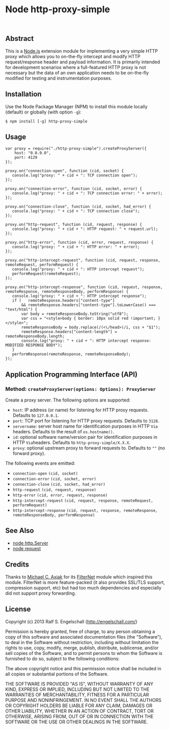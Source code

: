 
Node http-proxy-simple
======================

<p/>
<img src="https://nodei.co/npm/http-proxy-simple.png?downloads=true&stars=true" alt=""/>

<p/>
<img src="https://david-dm.org/rse/node-http-proxy-simple.png" alt=""/>

Abstract
--------

This is a [Node.js](http://nodejs.org/) extension module for
implementing a very simple HTTP proxy which allows you to on-the-fly
intercept and modify HTTP request/response header and payload
information. It is primarily intended for development scenarios where
a full-featured HTTP proxy is not necessary but the data of an
own application needs to be on-the-fly modified for testing
and instrumentation purposes.

Installation
------------

Use the Node Package Manager (NPM) to install this module
locally (default) or globally (with option `-g`):

    $ npm install [-g] http-proxy-simple

Usage
-----

    var proxy = require("./http-proxy-simple").createProxyServer({
        host: "0.0.0.0",
        port: 4129
    });

    proxy.on("connection-open", function (cid, socket) {
       console.log("proxy: " + cid + ": TCP connection open");
    });

    proxy.on("connection-error", function (cid, socket, error) {
       console.log("proxy: " + cid + ": TCP connection error: " + error);
    });

    proxy.on("connection-close", function (cid, socket, had_error) {
       console.log("proxy: " + cid + ": TCP connection close");
    });

    proxy.on("http-request", function (cid, request, response) {
       console.log("proxy: " + cid + ": HTTP request: " + request.url);
    });

    proxy.on("http-error", function (cid, error, request, response) {
       console.log("proxy: " + cid + ": HTTP error: " + error);
    });

    proxy.on("http-intercept-request", function (cid, request, response, remoteRequest, performRequest) {
       console.log("proxy: " + cid + ": HTTP intercept request");
       performRequest(remoteRequest);
    });

    proxy.on("http-intercept-response", function (cid, request, response, remoteResponse, remoteResponseBody, performResponse) {
       console.log("proxy: " + cid + ": HTTP intercept response");
       if (   remoteResponse.headers["content-type"]
           && remoteResponse.headers["content-type"].toLowerCase() === "text/html") {
           var body = remoteResponseBody.toString("utf8");
           var css = "<style>body { border: 10px solid red !important; }</style>";
           remoteResponseBody = body.replace(/(<\/head>)/i, css + "$1");
           remoteResponse.headers["content-length"] = remoteResponseBody.length;
           console.log("proxy: " + cid + ": HTTP intercept response: MODIFIED RESPONSE BODY");
       }
       performResponse(remoteResponse, remoteResponseBody);
    });

Application Programming Interface (API)
---------------------------------------

### Method: `createProxyServer(options: Options): ProxyServer`

Create a proxy server. The following options are supported:

- `host`: IP address (or name) for listening for HTTP proxy requests. Defaults to `127.0.0.1`.
- `port`: TCP port for listening for HTTP proxy requests. Defaults to `3128`.
- `servername`: server host name for identification purposes in HTTP `Via` headers. Defaults to the result of `os.hostname()`.
- `id`: optional software name/version pair for identification purposes in HTTP `Via`headers. Defaults to `http-proxy-simple/X.X.X`.
- `proxy`: optional upstream proxy to forward requests to. Defaults to `""` (no forward proxy).

The following events are emitted:

- `connection-open` `(cid, socket)`
- `connection-error` `(cid, socket, error)`
- `connection-close` `(cid, socket, had_error)`
- `http-request` `(cid, request, response)`
- `http-error` `(cid, error, request, response)`
- `http-intercept-request` `(cid, request, response, remoteRequest, performRequest)`
- `http-intercept-response` `(cid, request, response, remoteResponse, remoteResponseBody, performResponse)`

See Also
--------

- [node http.Server](http://nodejs.org/api/http.html#http_class_http_server)
- [node request](https://github.com/mikeal/request)

Credits
-------

Thanks to [Michael C. Axiak](mailto:mike@axiak.net) for its
[FilterNet](https://github.com/axiak/filternet) module which inspired
this module. FilterNet is more feature-packed (it also provides SSL/TLS
support, compression support, etc) but had too much dependencies
and especially did not support proxy forwarding.

License
-------

Copyright (c) 2013 Ralf S. Engelschall (http://engelschall.com/)

Permission is hereby granted, free of charge, to any person obtaining
a copy of this software and associated documentation files (the
"Software"), to deal in the Software without restriction, including
without limitation the rights to use, copy, modify, merge, publish,
distribute, sublicense, and/or sell copies of the Software, and to
permit persons to whom the Software is furnished to do so, subject to
the following conditions:

The above copyright notice and this permission notice shall be included
in all copies or substantial portions of the Software.

THE SOFTWARE IS PROVIDED "AS IS", WITHOUT WARRANTY OF ANY KIND,
EXPRESS OR IMPLIED, INCLUDING BUT NOT LIMITED TO THE WARRANTIES OF
MERCHANTABILITY, FITNESS FOR A PARTICULAR PURPOSE AND NONINFRINGEMENT.
IN NO EVENT SHALL THE AUTHORS OR COPYRIGHT HOLDERS BE LIABLE FOR ANY
CLAIM, DAMAGES OR OTHER LIABILITY, WHETHER IN AN ACTION OF CONTRACT,
TORT OR OTHERWISE, ARISING FROM, OUT OF OR IN CONNECTION WITH THE
SOFTWARE OR THE USE OR OTHER DEALINGS IN THE SOFTWARE.

